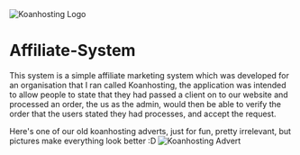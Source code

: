 <img src="http://www.koansystems.co.uk/img/Koanhosting/koanhostinglogo.jpg" title="Koanhosting Logo" alt="Koanhosting Logo" />

Affiliate-System
================

This system is a simple affiliate marketing system which was developed for an organisation that I ran called Koanhosting, the application was intended to allow people to state that they had passed a client on to our website and processed an order, the us as the admin, would then be able to verify the order that the users stated they had processes, and accept the request.

Here's one of our old koanhosting adverts, just for fun, pretty irrelevant, but pictures make everything look better :D
<img src="http://www.koansystems.co.uk/img/Koanhosting/koanhostingadvert.png" title="Koanhosting Advert" alt="Koanhosting Advert" />
